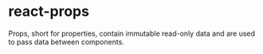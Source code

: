 # react-props
Props, short for properties, contain immutable read-only data and are used to pass data between components.
